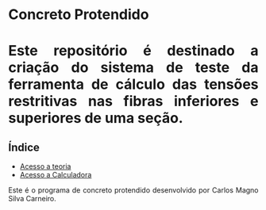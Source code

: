 <h1>Concreto Protendido<h1>

  <p align = "justify">Este repositório é destinado a criação do sistema de teste da ferramenta de cálculo das tensões restritivas nas fibras inferiores e superiores de uma seção.</p>

<h2>Índice</h2>

<ul>
    <li><a href="https://github.com/wmpjrufg/CarlosMagnoSilvaCarneiro/blob/gh-pages/TEORIA.md">Acesso a teoria</a></li>
    <li><a href="https://github.com/wmpjrufg/CarlosMagnoSilvaCarneiro/blob/gh-pages/CALCULADORA.md">Acesso a Calculadora</a></li>
</ul>
  
<p align = "justify">Este é o programa de concreto protendido desenvolvido por Carlos Magno Silva Carneiro.</p>